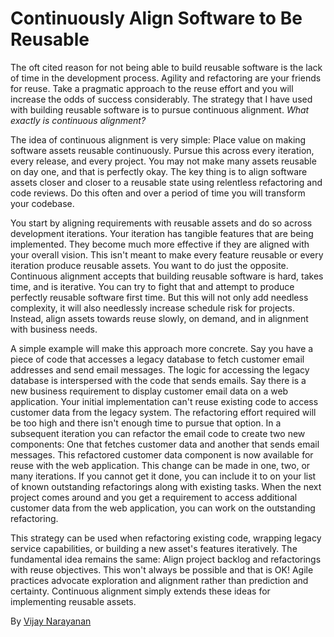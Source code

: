 # Continuously Align Software to Be Reusable

The oft cited reason for not being able to build reusable software is the lack of time in the development process. Agility and refactoring are your friends for reuse. Take a pragmatic approach to the reuse effort and you will increase the odds of success considerably. The strategy that I have used with building reusable software is to pursue continuous alignment. _What exactly is continuous alignment?_

The idea of continuous alignment is very simple: Place value on making software assets reusable continuously. Pursue this across every iteration, every release, and every project. You may not make many assets reusable on day one, and that is perfectly okay. The key thing is to align software assets closer and closer to a reusable state using relentless refactoring and code reviews. Do this often and over a period of time you will transform your codebase.

You start by aligning requirements with reusable assets and do so across development iterations. Your iteration has tangible features that are being implemented. They become much more effective if they are aligned with your overall vision. This isn't meant to make every feature reusable or every iteration produce reusable assets. You want to do just the opposite. Continuous alignment accepts that building reusable software is hard, takes time, and is iterative. You can try to fight that and attempt to produce perfectly reusable software first time. But this will not only add needless complexity, it will also needlessly increase schedule risk for projects. Instead, align assets towards reuse slowly, on demand, and in alignment with business needs.

A simple example will make this approach more concrete. Say you have a piece of code that accesses a legacy database to fetch customer email addresses and send email messages. The logic for accessing the legacy database is interspersed with the code that sends emails. Say there is a new business requirement to display customer email data on a web application. Your initial implementation can't reuse existing code to access customer data from the legacy system. The refactoring effort required will be too high and there isn't enough time to pursue that option. In a subsequent iteration you can refactor the email code to create two new components: One that fetches customer data and another that sends email messages. This refactored customer data component is now available for reuse with the web application. This change can be made in one, two, or many iterations. If you cannot get it done, you can include it to on your list of known outstanding refactorings along with existing tasks. When the next project comes around and you get a requirement to access additional customer data from the web application, you can work on the outstanding refactoring.

This strategy can be used when refactoring existing code, wrapping legacy service capabilities, or building a new asset's features iteratively. The fundamental idea remains the same: Align project backlog and refactorings with reuse objectives. This won't always be possible and that is OK! Agile practices advocate exploration and alignment rather than prediction and certainty. Continuous alignment simply extends these ideas for implementing reusable assets.

By [Vijay Narayanan](http://programmer.97things.oreilly.com/wiki/index.php/Vijay_Narayanan)
